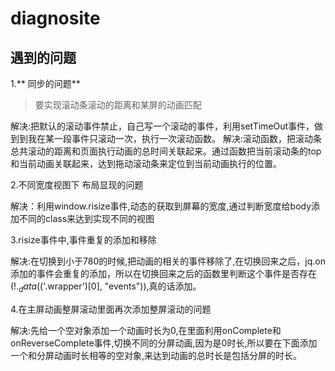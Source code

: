 # diagnosite 

## 遇到的问题

1.** 同步的问题**
	
>要实现滚动条滚动的距离和某屏的动画匹配


解决:把默认的滚动事件禁止，自己写一个滚动的事件，利用setTimeOut事件，做到到我在某一段事件只滚动一次，执行一次滚动函数。
解决:滚动函数，把滚动条总共滚动的距离和页面执行动画的总时间关联起来。通过函数把当前滚动条的top和当前动画关联起来，达到拖动滚动条来定位到当前动画执行的位置。

2.不同宽度视图下 布局显现的问题

解决：利用window.risize事件,动态的获取到屏幕的宽度,通过判断宽度给body添加不同的class来达到实现不同的视图

3.risize事件中,事件重复的添加和移除

解决:在切换到小于780的时候,把动画的相关的事件移除了,在切换回来之后，jq.on添加的事件会重复的添加，所以在切换回来之后的函数里判断这个事件是否存在(!$._data($('.wrapper')[0], "events")),真的话添加。

4.在主屏动画整屏滚动里面再次添加整屏滚动的问题

解决:先给一个空对象添加一个动画时长为0,在里面利用onComplete和onReverseComplete事件,切换不同的分屏动画,因为是0时长,所以要在下面添加一个和分屏动画时长相等的空对象,来达到动画的总时长是包括分屏的时长。